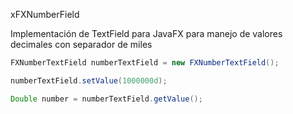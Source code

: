 
xFXNumberField

Implementación de TextField para JavaFX para manejo de valores decimales con separador de miles

```java
FXNumberTextField numberTextField = new FXNumberTextField();

numberTextField.setValue(1000000d);	

Double number = numberTextField.getValue();
```
